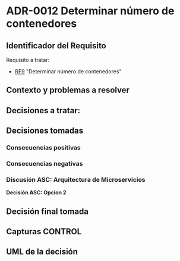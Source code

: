 # ADR-0012 Determinar número de contenedores

## Identificador del Requisito

Requisito a tratar: 
* [RF9](https://github.com/kikmar/DAS-GRUPO-8/blob/feature/Semana2/Semana%202/Requisitos/rf9.md) "Determinar número de contenedores"


## Contexto y problemas a resolver



## Decisiones a tratar:





## Decisiones tomadas



### Consecuencias positivas <!-- optional -->



### Consecuencias negativas <!-- optional -->


### Discusión ASC: Arquitectura de Microservicios

**Decisión ASC: Opcion 2**

## Decisión final tomada



## Capturas CONTROL 


## UML de la decisión






